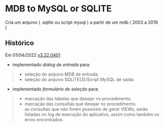 # MDB to MySQL or SQLITE

Cria um arquivo ( .sqlite ou script mysql ) a partir de um mdb ( 2003 a 2019 )


Histórico
---------

Em 01/04/2022 <a href="https://github.com/jAgnaldoGomes/MDB_to_MySQLorSQLITE/tree/v3.0401">v3.22.0401</a>

-	implementado *dialog de entrada* para:
> - seleção do arquivo MDB de entrada.<br>
> - seleção do arquivo SQLITE(3)/Script MySQL de saída.
-	implementado *formulário de seleção* para:
> - marcação das tabelas que desejar no procedimento.<br>
> - marcação das consultas que desejar no procedimento.<br>
>as consultas que não forem possíveis de gerar VIEWs, serão listadas no 
log de execução do aplicativo, assim como também os erros encontrados.
